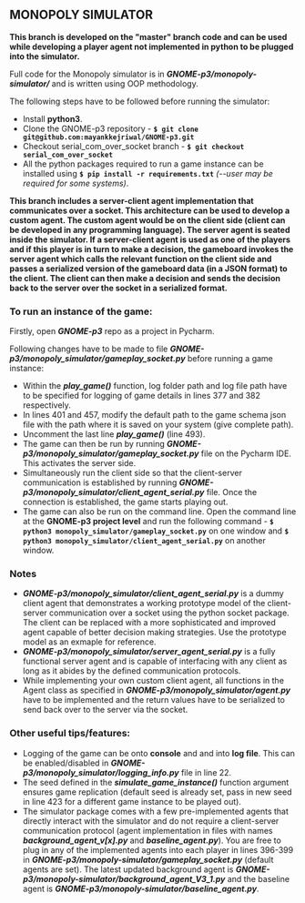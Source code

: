 ## MONOPOLY SIMULATOR

**This branch is developed on the "master" branch code and can be used while developing a player agent not implemented in python to be plugged into the simulator.**

Full code for the Monopoly simulator is in **_GNOME-p3/monopoly-simulator/_** and is written using OOP methodology.

The following steps have to be followed before running the simulator:
* Install __python3__.
* Clone the GNOME-p3 repository - __```$ git clone git@github.com:mayankkejriwal/GNOME-p3.git```__
* Checkout serial_com_over_socket branch - __```$ git checkout serial_com_over_socket```__
* All the python packages required to run a game instance can be installed using __```$ pip install -r requirements.txt```__   *(--user may be required for some systems)*.

**This branch includes a server-client agent implementation that communicates over a socket. This architecture can be used to develop a custom agent. The custom agent would be on the client side (client can be developed in any programming language). The server agent is seated inside the simulator. If a server-client agent is used as one of the players and if this player is in turn to make a decision, the gameboard invokes the server agent which calls the relevant function on the client side and passes a serialized version of the gameboard data (in a JSON format) to the client. The client can then make a decision and sends the decision back to the server over the socket in a serialized format.**

### To run an instance of the game:

Firstly, open **_GNOME-p3_** repo as a project in Pycharm.

Following changes have to be made to file **_GNOME-p3/monopoly_simulator/gameplay_socket.py_** before running a game instance:
* Within the **_play_game()_** function, log folder path and log file path have to be specified for logging of game details in lines 377 and 382 respectively. 
* In lines 401 and 457, modify the default path to the game schema json file with the path where it is saved on your system (give complete path).
* Uncomment the last line **_play_game()_**  (line 493).
* The game can then be run by running **_GNOME-p3/monopoly_simulator/gameplay_socket.py_** file on the Pycharm IDE. This activates the server side.
* Simultaneously run the client side so that the client-server communication is established by running **_GNOME-p3/monopoly_simulator/client_agent_serial.py_** file. Once the connection is established, the game starts playing out.
* The game can also be run on the command line. Open the command line at the **GNOME-p3 project level** and run the following command - __```$ python3 monopoly_simulator/gameplay_socket.py```__ on one window and __```$ python3 monopoly_simulator/client_agent_serial.py```__ on another window.

### Notes
* **_GNOME-p3/monopoly_simulator/client_agent_serial.py_** is a dummy client agent that demonstrates a working prototype model of the client-server communication over a socket using the python socket package. The client can be replaced with a more sophisticated and improved agent capable of better decision making strategies. Use the prototype model as an exmaple for reference.
* **_GNOME-p3/monopoly_simulator/server_agent_serial.py_** is a fully functional server agent and is capable of interfacing with any client as long as it abides by the defined communication protocols.
* While implementing your own custom client agent, all functions in the Agent class as specified in **_GNOME-p3/monopoly_simulator/agent.py_** have to be implemented and the return values have to be serialized to send back over to the server via the socket.

### Other useful tips/features:
* Logging of the game can be onto **console** and and into **log file**. This can be enabled/disabled in **_GNOME-p3/monopoly_simulator/logging_info.py_** file in line 22.
* The seed defined in the **_simulate_game_instance()_** function argument ensures game replication (default seed is already set, pass in new seed in line 423 for a different game instance to be played out). 
* The simulator package comes with a few pre-implemented agents that directly interact with the simulator and do not require a client-server communication protocol (agent implementation in files with names **_background_agent_v[x].py_** and **_baseline_agent.py_**). You are free to plug in any of the implemented agents into each player in lines 396-399 in **_GNOME-p3/monopoly-simulator/gameplay_socket.py_** (default agents are set). The latest updated background agent is **_GNOME-p3/monopoly-simulator/background_agent_V3_1.py_** and the baseline agent is **_GNOME-p3/monopoly-simulator/baseline_agent.py_**.


